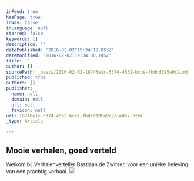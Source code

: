 ```yaml
---
inFeed: true
hasPage: true
inNav: false
inLanguage: null
starred: false
keywords: []
description: ''
datePublished: '2016-02-02T19:34:19.853Z'
dateModified: '2016-02-02T19:34:00.745Z'
title: ''
author: []
sourcePath: _posts/2016-02-02-18746e1c-5374-4532-bcce-fbdcd195a9c2.md
published: true
authors: []
publisher:
  name: null
  domain: null
  url: null
  favicon: null
url: 18746e1c-5374-4532-bcce-fbdcd195a9c2/index.html
_type: Article

---
```

## Mooie verhalen, goed verteld

Welkom bij Verhalenverteller Bastiaan de Zwitser, voor een unieke beleving van een prachtig verhaal.
![](https://the-grid-user-content.s3-us-west-2.amazonaws.com/257f85e4-aacc-48cc-9226-40e58511e5f4.jpg)